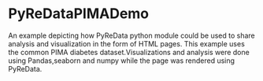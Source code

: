# PyReDataPIMADemo

An example depicting how PyReData python module could be used to share analysis and visualization in the form of HTML pages. This example uses the common PIMA diabetes dataset.Visualizations and analysis were done using Pandas,seaborn and numpy while the page was rendered using PyReData.
